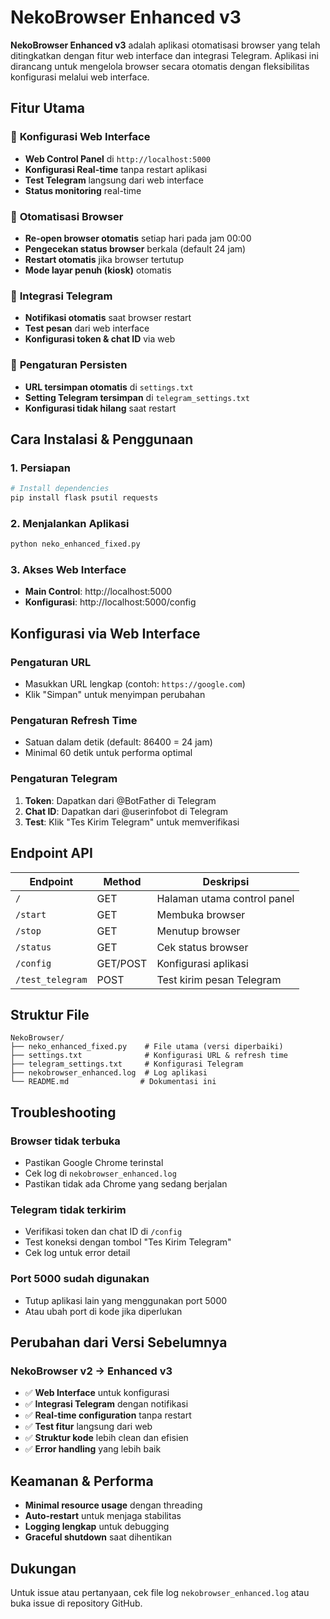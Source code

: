 # NekoBrowser Enhanced v3

**NekoBrowser Enhanced v3** adalah aplikasi otomatisasi browser yang telah ditingkatkan dengan fitur web interface dan integrasi Telegram. Aplikasi ini dirancang untuk mengelola browser secara otomatis dengan fleksibilitas konfigurasi melalui web interface.

## Fitur Utama

### 🔧 **Konfigurasi Web Interface**
- **Web Control Panel** di `http://localhost:5000`
- **Konfigurasi Real-time** tanpa restart aplikasi
- **Test Telegram** langsung dari web interface
- **Status monitoring** real-time

### 🔄 **Otomatisasi Browser**
- **Re-open browser otomatis** setiap hari pada jam 00:00
- **Pengecekan status browser** berkala (default 24 jam)
- **Restart otomatis** jika browser tertutup
- **Mode layar penuh (kiosk)** otomatis

### 📱 **Integrasi Telegram**
- **Notifikasi otomatis** saat browser restart
- **Test pesan** dari web interface
- **Konfigurasi token & chat ID** via web

### 💾 **Pengaturan Persisten**
- **URL tersimpan otomatis** di `settings.txt`
- **Setting Telegram tersimpan** di `telegram_settings.txt`
- **Konfigurasi tidak hilang** saat restart

## Cara Instalasi & Penggunaan

### 1. **Persiapan**
```bash
# Install dependencies
pip install flask psutil requests
```

### 2. **Menjalankan Aplikasi**
```bash
python neko_enhanced_fixed.py
```

### 3. **Akses Web Interface**
- **Main Control**: http://localhost:5000
- **Konfigurasi**: http://localhost:5000/config

## Konfigurasi via Web Interface

### **Pengaturan URL**
- Masukkan URL lengkap (contoh: `https://google.com`)
- Klik "Simpan" untuk menyimpan perubahan

### **Pengaturan Refresh Time**
- Satuan dalam detik (default: 86400 = 24 jam)
- Minimal 60 detik untuk performa optimal

### **Pengaturan Telegram**
1. **Token**: Dapatkan dari @BotFather di Telegram
2. **Chat ID**: Dapatkan dari @userinfobot di Telegram
3. **Test**: Klik "Tes Kirim Telegram" untuk memverifikasi

## Endpoint API

| Endpoint | Method | Deskripsi |
|----------|--------|-----------|
| `/` | GET | Halaman utama control panel |
| `/start` | GET | Membuka browser |
| `/stop` | GET | Menutup browser |
| `/status` | GET | Cek status browser |
| `/config` | GET/POST | Konfigurasi aplikasi |
| `/test_telegram` | POST | Test kirim pesan Telegram |

## Struktur File

```
NekoBrowser/
├── neko_enhanced_fixed.py    # File utama (versi diperbaiki)
├── settings.txt              # Konfigurasi URL & refresh time
├── telegram_settings.txt     # Konfigurasi Telegram
├── nekobrowser_enhanced.log  # Log aplikasi
└── README.md                # Dokumentasi ini
```

## Troubleshooting

### **Browser tidak terbuka**
- Pastikan Google Chrome terinstal
- Cek log di `nekobrowser_enhanced.log`
- Pastikan tidak ada Chrome yang sedang berjalan

### **Telegram tidak terkirim**
- Verifikasi token dan chat ID di `/config`
- Test koneksi dengan tombol "Tes Kirim Telegram"
- Cek log untuk error detail

### **Port 5000 sudah digunakan**
- Tutup aplikasi lain yang menggunakan port 5000
- Atau ubah port di kode jika diperlukan

## Perubahan dari Versi Sebelumnya

### **NekoBrowser v2 → Enhanced v3**
- ✅ **Web Interface** untuk konfigurasi
- ✅ **Integrasi Telegram** dengan notifikasi
- ✅ **Real-time configuration** tanpa restart
- ✅ **Test fitur** langsung dari web
- ✅ **Struktur kode** lebih clean dan efisien
- ✅ **Error handling** yang lebih baik

## Keamanan & Performa

- **Minimal resource usage** dengan threading
- **Auto-restart** untuk menjaga stabilitas
- **Logging lengkap** untuk debugging
- **Graceful shutdown** saat dihentikan

## Dukungan

Untuk issue atau pertanyaan, cek file log `nekobrowser_enhanced.log` atau buka issue di repository GitHub.
